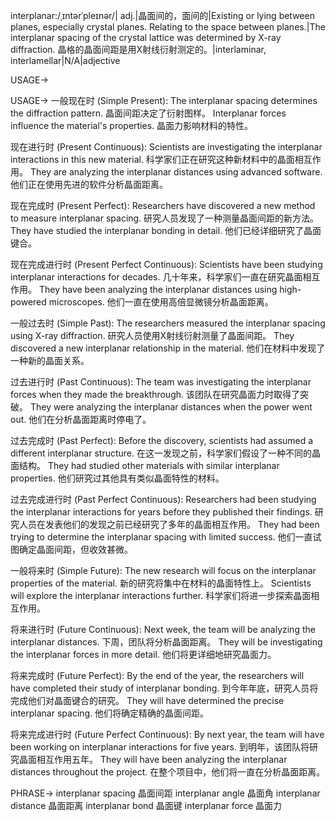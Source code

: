 interplanar:/ˌɪntərˈpleɪnər/| adj.|晶面间的，面间的|Existing or lying between planes, especially crystal planes.  Relating to the space between planes.|The interplanar spacing of the crystal lattice was determined by X-ray diffraction. 晶格的晶面间距是用X射线衍射测定的。|interlaminar, interlamellar|N/A|adjective

USAGE->

USAGE->
一般现在时 (Simple Present):
The interplanar spacing determines the diffraction pattern. 晶面间距决定了衍射图样。
Interplanar forces influence the material's properties. 晶面力影响材料的特性。

现在进行时 (Present Continuous):
Scientists are investigating the interplanar interactions in this new material. 科学家们正在研究这种新材料中的晶面相互作用。
They are analyzing the interplanar distances using advanced software. 他们正在使用先进的软件分析晶面距离。


现在完成时 (Present Perfect):
Researchers have discovered a new method to measure interplanar spacing. 研究人员发现了一种测量晶面间距的新方法。
They have studied the interplanar bonding in detail. 他们已经详细研究了晶面键合。


现在完成进行时 (Present Perfect Continuous):
Scientists have been studying interplanar interactions for decades. 几十年来，科学家们一直在研究晶面相互作用。
They have been analyzing the interplanar distances using high-powered microscopes. 他们一直在使用高倍显微镜分析晶面距离。


一般过去时 (Simple Past):
The researchers measured the interplanar spacing using X-ray diffraction. 研究人员使用X射线衍射测量了晶面间距。
They discovered a new interplanar relationship in the material. 他们在材料中发现了一种新的晶面关系。


过去进行时 (Past Continuous):
The team was investigating the interplanar forces when they made the breakthrough.  该团队在研究晶面力时取得了突破。
They were analyzing the interplanar distances when the power went out. 他们在分析晶面距离时停电了。


过去完成时 (Past Perfect):
Before the discovery, scientists had assumed a different interplanar structure. 在这一发现之前，科学家们假设了一种不同的晶面结构。
They had studied other materials with similar interplanar properties. 他们研究过其他具有类似晶面特性的材料。


过去完成进行时 (Past Perfect Continuous):
Researchers had been studying the interplanar interactions for years before they published their findings. 研究人员在发表他们的发现之前已经研究了多年的晶面相互作用。
They had been trying to determine the interplanar spacing with limited success. 他们一直试图确定晶面间距，但收效甚微。


一般将来时 (Simple Future):
The new research will focus on the interplanar properties of the material. 新的研究将集中在材料的晶面特性上。
Scientists will explore the interplanar interactions further. 科学家们将进一步探索晶面相互作用。


将来进行时 (Future Continuous):
Next week, the team will be analyzing the interplanar distances. 下周，团队将分析晶面距离。
They will be investigating the interplanar forces in more detail. 他们将更详细地研究晶面力。


将来完成时 (Future Perfect):
By the end of the year, the researchers will have completed their study of interplanar bonding. 到今年年底，研究人员将完成他们对晶面键合的研究。
They will have determined the precise interplanar spacing. 他们将确定精确的晶面间距。


将来完成进行时 (Future Perfect Continuous):
By next year, the team will have been working on interplanar interactions for five years. 到明年，该团队将研究晶面相互作用五年。
They will have been analyzing the interplanar distances throughout the project. 在整个项目中，他们将一直在分析晶面距离。



PHRASE->
interplanar spacing 晶面间距
interplanar angle 晶面角
interplanar distance 晶面距离
interplanar bond  晶面键
interplanar force 晶面力
